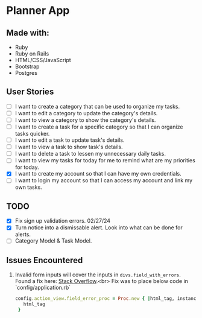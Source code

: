 # Planner App

## Made with:
- Ruby
- Ruby on Rails
- HTML/CSS/JavaScript
- Bootstrap
- Postgres

## User Stories
- [ ] I want to create a category that can be used to organize my tasks.
- [ ] I want to edit a category to update the category's details.
- [ ] I want to view a category to show the category's details.
- [ ] I want to create a task for a specific category so that I can organize tasks quicker.
- [ ] I want to edit a task to update task's details.
- [ ] I want to view a task to show task's details.
- [ ] I want to delete a task to lessen my unnecessary daily tasks.
- [ ] I want to view my tasks for today for me to remind what are my priorities for today.
- [x] I want to create my account so that I can have my own credentials.
- [ ] I want to login my account so that I can access my account and link my own tasks.

## TODO
- [x] Fix sign up validation errors. 02/27/24
- [x] Turn notice into a dismissable alert. Look into what can be done for alerts.
- [ ] Category Model & Task Model.

## Issues Encountered
1. Invalid form inputs will cover the inputs in `divs.field_with_errors`. Found a fix here: [Stack Overflow]('https://stackoverflow.com/questions/5267998/rails-3-field-with-errors-wrapper-changes-the-page-appearance-how-to-avoid-t/8380400#8380400').<br>
   Fix was to place below code in `config/application.rb`
   ```ruby
   config.action_view.field_error_proc = Proc.new { |html_tag, instance|
      html_tag
    }
    ```